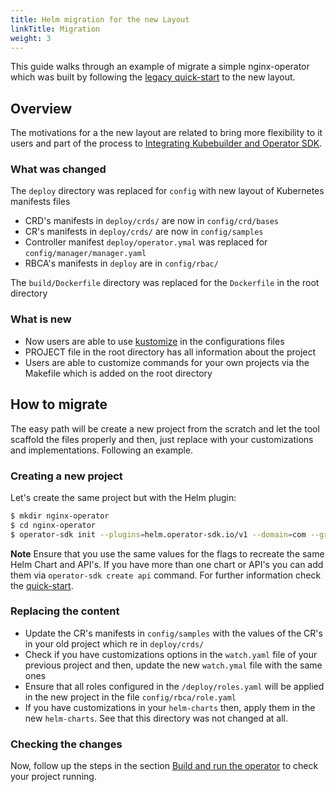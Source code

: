 ```yaml
---
title: Helm migration for the new Layout
linkTitle: Migration 
weight: 3
---
```


This guide walks through an example of migrate a simple nginx-operator which was built by following the [legacy quick-start][quickstart] to the new layout.

## Overview

The motivations for a the new layout are related to bring more flexibility to it users and 
part of the process to [Integrating Kubebuilder and Operator SDK][integration-doc].

### What was changed
 
The `deploy` directory was replaced for `config` with new layout of Kubernetes manifests files
- CRD's manifests in `deploy/crds/` are now in `config/crd/bases`
- CR's manifests in `deploy/crds/` are now in `config/samples`
- Controller manifest `deploy/operator.ymal` was replaced for `config/manager/manager.yaml` 
- RBCA's manifests in `deploy` are in `config/rbac/`

The `build/Dockerfile` directory was replaced for the `Dockerfile` in the root directory

### What is new

- Now users are able to use [kustomize][kustomize] in the configurations files
- PROJECT file in the root directory has all information about the project
- Users are able to customize commands for your own projects via the Makefile which is added on the root directory

## How to migrate

The easy path will be create a new project from the scratch and let the tool scaffold the files properly and then, 
just replace with your customizations and implementations. Following an example. 
 
### Creating a new project

Let's create the same project but with the Helm plugin:

```sh
$ mkdir nginx-operator
$ cd nginx-operator
$ operator-sdk init --plugins=helm.operator-sdk.io/v1 --domain=com --group=example --version=v1alpha1 --kind=Nginx
```

**Note** Ensure that you use the same values for the flags to recreate the same Helm Chart and API's. If you have
more than one chart or API's you can add them via `operator-sdk create api` command. For further information check the [quick-start][quickstart-new]. 
 
### Replacing the content

- Update the CR's manifests in `config/samples` with the values of the CR's in your old project which re in `deploy/crds/`
- Check if you have customizations options in the `watch.yaml` file of your previous project and then, update the new `watch.ymal` file with the same ones
- Ensure that all roles configured in the `/deploy/roles.yaml` will be applied in the new project in the file `config/rbca/role.yaml`
- If you have customizations in your `helm-charts` then, apply them in the new `helm-charts`. See that this directory was not changed at all.
 
### Checking the changes

Now, follow up the steps in the section [Build and run the operator][build-run-quick] to check your project running. 

<!--  todo: update the following link to /docs/helm/legacy/quickstart when the PR #3326 get merged -->
[quickstart]: /docs/helm/quickstart
[quickstart-new]: /docs/helm/quickstart
[integration-doc]: https://github.com/kubernetes-sigs/kubebuilder/blob/master/designs/integrating-kubebuilder-and-osdk.md
[build-run-quick]: /docs/helm/quickstart#build-and-run-the-operator
[kustomize]: https://github.com/kubernetes-sigs/kustomize 
